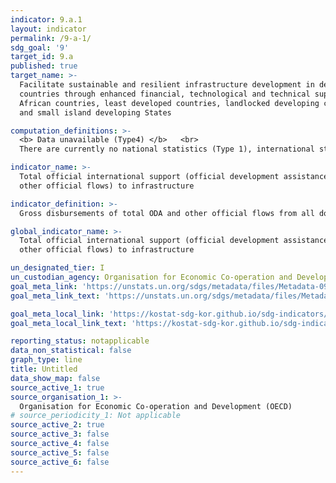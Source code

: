 ```yaml
---
indicator: 9.a.1
layout: indicator
permalink: /9-a-1/
sdg_goal: '9'
target_id: 9.a
published: true
target_name: >-
  Facilitate sustainable and resilient infrastructure development in developing
  countries through enhanced financial, technological and technical support to
  African countries, least developed countries, landlocked developing countries
  and small island developing States

computation_definitions: >-
  <b> Data unavailable (Type4) </b>   <br>
  There are currently no national statistics (Type 1), international statistics (Type 2), or alternative national statistics (Type 3) available. The Data of Type 1, type 2, or type 3 can be also included in case of temporary unavailability.

indicator_name: >-
  Total official international support (official development assistance plus
  other official flows) to infrastructure

indicator_definition: >-
  Gross disbursements of total ODA and other official flows from all donors in support of infrastructure. 

global_indicator_name: >-
  Total official international support (official development assistance plus
  other official flows) to infrastructure

un_designated_tier: I
un_custodian_agency: Organisation for Economic Co-operation and Development (OECD)
goal_meta_link: 'https://unstats.un.org/sdgs/metadata/files/Metadata-09-0A-01.pdf'
goal_meta_link_text: 'https://unstats.un.org/sdgs/metadata/files/Metadata-09-0A-01.pdf'

goal_meta_local_link: 'https://kostat-sdg-kor.github.io/sdg-indicators/public/data/Metadata-09-0A-01_ENG.pdf'
goal_meta_local_link_text: 'https://kostat-sdg-kor.github.io/sdg-indicators/public/data/Metadata-09-0A-01_ENG.pdf'

reporting_status: notapplicable
data_non_statistical: false
graph_type: line
title: Untitled
data_show_map: false
source_active_1: true
source_organisation_1: >-
  Organisation for Economic Co-operation and Development (OECD)
# source_periodicity_1: Not applicable
source_active_2: true
source_active_3: false
source_active_4: false
source_active_5: false
source_active_6: false
---
```


